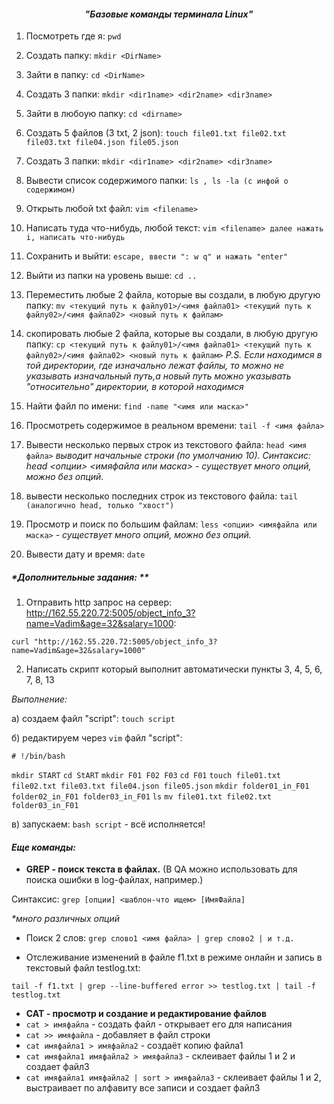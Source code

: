 <div align="center">

#### ***"Базовые команды терминала Linux"***

</div>

1. Посмотреть где я:
 `pwd`

2. Создать папку:
 `mkdir <DirName>`

3. Зайти в папку:
`cd <DirName>`

4. Создать 3 папки:
`mkdir <dir1name> <dir2name> <dir3name>`

5. Зайти в любоую папку:
`cd <dirname>`

6. Создать 5 файлов (3 txt, 2 json):
`touch file01.txt file02.txt file03.txt file04.json file05.json`

7. Создать 3 папки:
`mkdir <dir1name> <dir2name> <dir3name>`

8. Вывести список содержимого папки:
`ls , ls -la (с инфой о содержимом)`

9. Открыть любой txt файл:
`vim <filename>`

10. Написать туда что-нибудь, любой текст:
`vim <filename> далее нажать i, написать что-нибудь`

11. Сохранить и выйти:
`escape, ввести ": w q" и нажать "enter"`

12. Выйти из папки на уровень выше:
`cd ..`

13. Переместить любые 2 файла, которые вы создали, в любую другую папку:
`mv <текущий путь к файлу01>/<имя файла01> <текущий путь к файлу02>/<имя файла02> <новый путь к файлам>`

14. скопировать любые 2 файла, которые вы создали, в любую другую папку:
`cp <текущий путь к файлу01>/<имя файла01> <текущий путь к файлу02>/<имя файла02> <новый путь к файлам>`
*P.S. Если находимся в той директории, где изначально лежат файлы, то можно не указывать изначальный путь,а новый путь можно указывать "относительно" директории, в которой находимся*

15. Найти файл по имени:
`find -name "<имя или маска>"`

16. Просмотреть содержимое в реальном времени:
`tail -f <имя файла>`

17. Вывести несколько первых строк из текстового файла:
`head <имя файла>` *выводит начальные строки (по умолчанию 10).*
*Синтаксис: head <опции> <имяфайла или маска> - существует много опций, можно без опций.*

18. вывести несколько последних строк из текстового файла:
`tail (аналогично head, только "хвост")`

19. Просмотр и поиск по большим файлам:
`less <опции> <имяфайла или маска>` *- существует много опций, можно без опций.*

20. Вывести дату и время:
`date`

##### *Дополнительные задания: **

1. Отправить http запрос на сервер: <http://162.55.220.72:5005/object_info_3?name=Vadim&age=32&salary=1000>:

`curl "http://162.55.220.72:5005/object_info_3?name=Vadim&age=32&salary=1000"`

2. Написать скрипт который выполнит автоматически пункты 3, 4, 5, 6, 7, 8, 13

*Выполнение:*

а) создаем файл "script":
`touch script`

б) редактируем через `vim` файл "script":

`# !/bin/bash`

`mkdir START`
`cd StART`
`mkdir F01 F02 F03`
`cd F01`
`touch file01.txt file02.txt file03.txt file04.json file05.json`
`mkdir folder01_in_F01 folder02_in_F01 folder03_in_F01`
`ls`
`mv file01.txt file02.txt folder03_in_F01`

в) запускаем:
`bash script` - всё исполняется!

#### *Еще команды:*
+ **GREP - поиск текста в файлах.**
(В QA можно использовать для поиска ошибки в log-файлах, например.)

Синтаксис:  `grep [опции] <шаблон-что ищем> [ИмяФайла]`

_*много различных опций_

- Поиск 2 слов:
`grep слово1 <имя файла> | grep слово2 | и т.д.`

+ Отслеживание изменений в файле f1.txt в режиме онлайн и запись в текстовый файл testlog.txt:

`tail -f f1.txt | grep --line-buffered error >> testlog.txt | tail -f testlog.txt`


+ **CAT - просмотр и создание и редактирование файлов**
+ `cat > имяфайла` - создать файл - открывает его для написания
+ `cat >> имяфайла` - добавляет в файл строки
+ `cat имяфайла1 > имяфайла2` - создаёт копию файла1
+ `cat имяфайла1 имяфайла2 > имяфайла3`  - склеивает файлы 1 и 2 и создает файл3
+ `cat имяфайла1 имяфайла2 | sort > имяфайла3`  - склеивает файлы 1 и 2, выстраивает по алфавиту все записи и создает файл3
